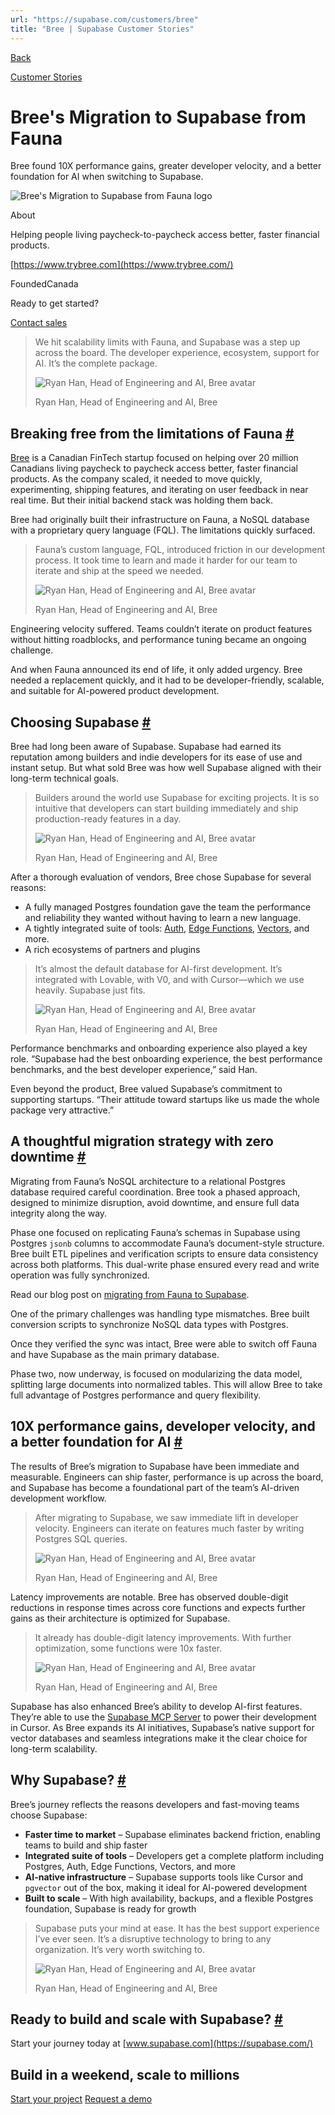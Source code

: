 ```yaml
---
url: "https://supabase.com/customers/bree"
title: "Bree | Supabase Customer Stories"
---
```


[Back](https://supabase.com/customers)

[Customer Stories](https://supabase.com/customers)

# Bree's Migration to Supabase from Fauna

Bree found 10X performance gains, greater developer velocity, and a better foundation for AI when switching to Supabase.

![Bree's Migration to Supabase from Fauna logo](https://supabase.com/_next/image?url=%2Fimages%2Fcustomers%2Flogos%2Fbree.png&w=3840&q=75&dpl=dpl_7FY8EmFQ6G3YqautJ4Fvh1viLnvu)

About

Helping people living paycheck-to-paycheck access better, faster financial products.

[https://www.trybree.com](https://www.trybree.com/)

FoundedCanada

Ready to get started?

[Contact sales](https://supabase.com/contact/enterprise)

> We hit scalability limits with Fauna, and Supabase was a step up across the board. The developer
> experience, ecosystem, support for AI. It’s the complete package.
>
> ![Ryan Han, Head of Engineering and AI, Bree avatar](https://supabase.com/_next/image?url=%2Fimages%2Fblog%2Favatars%2Fryan-han-bree.png&w=64&q=75&dpl=dpl_7FY8EmFQ6G3YqautJ4Fvh1viLnvu)
>
> Ryan Han, Head of Engineering and AI, Bree

## Breaking free from the limitations of Fauna [\#](https://supabase.com/customers/bree\#breaking-free-from-the-limitations-of-fauna)

[Bree](https://www.trybree.com/) is a Canadian FinTech startup focused on helping over 20 million Canadians living paycheck to paycheck access better, faster financial products. As the company scaled, it needed to move quickly, experimenting, shipping features, and iterating on user feedback in near real time. But their initial backend stack was holding them back.

Bree had originally built their infrastructure on Fauna, a NoSQL database with a proprietary query language (FQL). The limitations quickly surfaced.

> Fauna’s custom language, FQL, introduced friction in our development process. It took time to
> learn and made it harder for our team to iterate and ship at the speed we needed.
>
> ![Ryan Han, Head of Engineering and AI, Bree avatar](https://supabase.com/_next/image?url=%2Fimages%2Fblog%2Favatars%2Fryan-han-bree.png&w=64&q=75&dpl=dpl_7FY8EmFQ6G3YqautJ4Fvh1viLnvu)
>
> Ryan Han, Head of Engineering and AI, Bree

Engineering velocity suffered. Teams couldn’t iterate on product features without hitting roadblocks, and performance tuning became an ongoing challenge.

And when Fauna announced its end of life, it only added urgency. Bree needed a replacement quickly, and it had to be developer-friendly, scalable, and suitable for AI-powered product development.

## Choosing Supabase [\#](https://supabase.com/customers/bree\#choosing-supabase)

Bree had long been aware of Supabase. Supabase had earned its reputation among builders and indie developers for its ease of use and instant setup. But what sold Bree was how well Supabase aligned with their long-term technical goals.

> Builders around the world use Supabase for exciting projects. It is so intuitive that developers
> can start building immediately and ship production-ready features in a day.
>
> ![Ryan Han, Head of Engineering and AI, Bree avatar](https://supabase.com/_next/image?url=%2Fimages%2Fblog%2Favatars%2Fryan-han-bree.png&w=64&q=75&dpl=dpl_7FY8EmFQ6G3YqautJ4Fvh1viLnvu)
>
> Ryan Han, Head of Engineering and AI, Bree

After a thorough evaluation of vendors, Bree chose Supabase for several reasons:

- A fully managed Postgres foundation gave the team the performance and reliability they wanted without having to learn a new language.
- A tightly integrated suite of tools: [Auth](https://supabase.com/auth), [Edge Functions](https://supabase.com/edge-functions), [Vectors](https://supabase.com/modules/vector), and more.
- A rich ecosystems of partners and plugins

> It’s almost the default database for AI-first development. It’s integrated with Lovable, with V0,
> and with Cursor—which we use heavily. Supabase just fits.
>
> ![Ryan Han, Head of Engineering and AI, Bree avatar](https://supabase.com/_next/image?url=%2Fimages%2Fblog%2Favatars%2Fryan-han-bree.png&w=64&q=75&dpl=dpl_7FY8EmFQ6G3YqautJ4Fvh1viLnvu)
>
> Ryan Han, Head of Engineering and AI, Bree

Performance benchmarks and onboarding experience also played a key role. “Supabase had the best onboarding experience, the best performance benchmarks, and the best developer experience,” said Han.

Even beyond the product, Bree valued Supabase’s commitment to supporting startups. “Their attitude toward startups like us made the whole package very attractive.”

## A thoughtful migration strategy with zero downtime [\#](https://supabase.com/customers/bree\#a-thoughtful-migration-strategy-with-zero-downtime)

Migrating from Fauna’s NoSQL architecture to a relational Postgres database required careful coordination. Bree took a phased approach, designed to minimize disruption, avoid downtime, and ensure full data integrity along the way.

Phase one focused on replicating Fauna’s schemas in Supabase using Postgres `jsonb` columns to accommodate Fauna’s document-style structure. Bree built ETL pipelines and verification scripts to ensure data consistency across both platforms. This dual-write phase ensured every read and write operation was fully synchronized.

Read our blog post on [migrating from Fauna to Supabase](https://supabase.com/blog/migrating-from-fauna-to-supabase).

One of the primary challenges was handling type mismatches. Bree built conversion scripts to synchronize NoSQL data types with Postgres.

Once they verified the sync was intact, Bree were able to switch off Fauna and have Supabase as the main primary database.

Phase two, now underway, is focused on modularizing the data model, splitting large documents into normalized tables. This will allow Bree to take full advantage of Postgres performance and query flexibility.

## 10X performance gains, developer velocity, and a better foundation for AI [\#](https://supabase.com/customers/bree\#10x-performance-gains-developer-velocity-and-a-better-foundation-for-ai)

The results of Bree’s migration to Supabase have been immediate and measurable. Engineers can ship faster, performance is up across the board, and Supabase has become a foundational part of the team’s AI-driven development workflow.

> After migrating to Supabase, we saw immediate lift in developer velocity. Engineers can iterate on
> features much faster by writing Postgres SQL queries.
>
> ![Ryan Han, Head of Engineering and AI, Bree avatar](https://supabase.com/_next/image?url=%2Fimages%2Fblog%2Favatars%2Fryan-han-bree.png&w=64&q=75&dpl=dpl_7FY8EmFQ6G3YqautJ4Fvh1viLnvu)
>
> Ryan Han, Head of Engineering and AI, Bree

Latency improvements are notable. Bree has observed double-digit reductions in response times across core functions and expects further gains as their architecture is optimized for Supabase.

> It already has double-digit latency improvements. With further optimization, some functions were
> 10x faster.
>
> ![Ryan Han, Head of Engineering and AI, Bree avatar](https://supabase.com/_next/image?url=%2Fimages%2Fblog%2Favatars%2Fryan-han-bree.png&w=64&q=75&dpl=dpl_7FY8EmFQ6G3YqautJ4Fvh1viLnvu)
>
> Ryan Han, Head of Engineering and AI, Bree

Supabase has also enhanced Bree’s ability to develop AI-first features. They’re able to use the [Supabase MCP Server](https://supabase.com/docs/guides/getting-started/mcp) to power their development in Cursor. As Bree expands its AI initiatives, Supabase’s native support for vector databases and seamless integrations make it the clear choice for long-term scalability.

## Why Supabase? [\#](https://supabase.com/customers/bree\#why-supabase)

Bree’s journey reflects the reasons developers and fast-moving teams choose Supabase:

- **Faster time to market** – Supabase eliminates backend friction, enabling teams to build and ship faster
- **Integrated suite of tools** – Developers get a complete platform including Postgres, Auth, Edge Functions, Vectors, and more
- **AI-native infrastructure** – Supabase supports tools like Cursor and `pgvector` out of the box, making it ideal for AI-powered development
- **Built to scale** – With high availability, backups, and a flexible Postgres foundation, Supabase is ready for growth

> Supabase puts your mind at ease. It has the best support experience I’ve ever seen. It’s a
> disruptive technology to bring to any organization. It’s very worth switching to.
>
> ![Ryan Han, Head of Engineering and AI, Bree avatar](https://supabase.com/_next/image?url=%2Fimages%2Fblog%2Favatars%2Fryan-han-bree.png&w=64&q=75&dpl=dpl_7FY8EmFQ6G3YqautJ4Fvh1viLnvu)
>
> Ryan Han, Head of Engineering and AI, Bree

## **Ready to build and scale with Supabase?** [\#](https://supabase.com/customers/bree\#ready-to-build-and-scale-with-supabase)

Start your journey today at [www.supabase.com](https://supabase.com/)

## Build in a weekend, scale to millions

[Start your project](https://supabase.com/dashboard) [Request a demo](https://supabase.com/contact/sales)